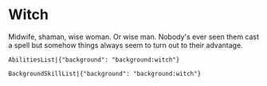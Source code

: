 # Witch

Midwife, shaman, wise woman. Or wise man. Nobody's ever seen them cast a spell but somehow things always seem to turn out to their advantage.

`AbilitiesList|{"background": "background:witch"}`

`BackgroundSkillList|{"background": "background:witch"}`